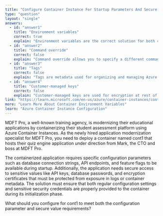 ```yaml
---
title: "Configure Container Instance For Startup Parameters And Secure Values"
type: "question"
layout: "single"
answers:
  - id: "answer1"
    title: "Environment variables"
    correct: true
    explain: "Environment variables are the correct solution for both configuration parameters and secure values. Azure Container Instances supports both regular environment variables for configuration and secure environment variables for sensitive data like passwords and keys."
  - id: "answer2"
    title: "Command override"
    correct: false
    explain: "Command override allows you to specify a different command to run when the container starts, but it doesn't provide a secure way to pass configuration parameters or sensitive values to the container application."
  - id: "answer3"
    title: "Tags"
    correct: false
    explain: "Tags are metadata used for organizing and managing Azure resources. They are not accessible by the container application and cannot be used to pass configuration parameters or secure values during startup."
  - id: "answer4"
    title: "Customer-managed keys"
    correct: false
    explain: "Customer-managed keys are used for encryption at rest of Azure resources. They don't provide a mechanism for passing configuration parameters or secure values to containers during startup."
link: "https://learn.microsoft.com/en-us/azure/container-instances/container-instances-environment-variables"
more: "Learn More About Container Environment Variables"
learn: "Azure Container Instance Configuration"
---
```


MDFT Pro, a well-known training agency, is modernizing their educational applications by containerizing their student assessment platform using Azure Container Instances. As the newly hired application modernization specialist for MDFT Pro, you need to deploy a container named cont1 that hosts their quiz engine application under direction from Mark, the CTO and boss at MDFT Pro. 

The containerized application requires specific configuration parameters such as database connection strings, API endpoints, and feature flags to be available during startup. Additionally, the application needs secure access to sensitive values like API keys, database passwords, and encryption certificates that must be protected from exposure in logs or container metadata. The solution must ensure that both regular configuration settings and sensitive security credentials are properly provided to the container during its initialization phase.

What should you configure for cont1 to meet both the configuration parameter and secure value requirements?

